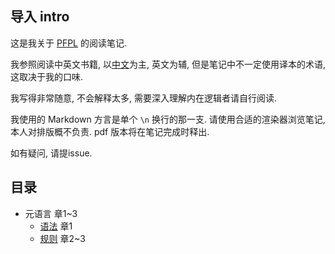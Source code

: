 ## 导入 intro
这是我关于 [PFPL](https://dl.acm.org/doi/book/10.5555/3002812) 的阅读笔记.

我参照阅读中英文书籍, 以[中文](https://item.jd.com/13727350.html)为主, 英文为辅,
但是笔记中不一定使用译本的术语, 这取决于我的口味.

我写得非常随意, 不会解释太多, 
需要深入理解内在逻辑者请自行阅读.

我使用的 Markdown 方言是单个 ```\n``` 换行的那一支.
请使用合适的渲染器浏览笔记, 本人对排版概不负责.
pdf 版本将在笔记完成时释出.

如有疑问, 请提issue.
## 目录
- 元语言 章1~3
  - [语法](./syntax.md) 章1
  - [规则](./rules.md) 章2~3
